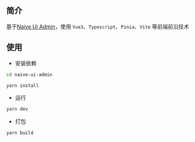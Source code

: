 ## 简介

基于[Naive Ui Admin](https://github.com/jekip/naive-ui-admin)，使用 `Vue3`、`Typescript`、`Pinia`、`Vite` 等前端前沿技术

## 使用

- 安装依赖

```bash
cd naive-ui-admin

yarn install

```

- 运行

```bash
yarn dev
```

- 打包

```bash
yarn build
```
